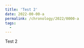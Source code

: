 ```yaml
---
title: 'Test 2'
date: 2022-00-00-a
permalink: /chronology/2022/0000-a
tags:
  - 
---
```


<p>
Test 2
</p>